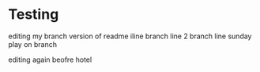 
# Testing

editing my branch version of readme
iline
branch line 2
branch line
sunday play on branch

editing again beofre hotel
